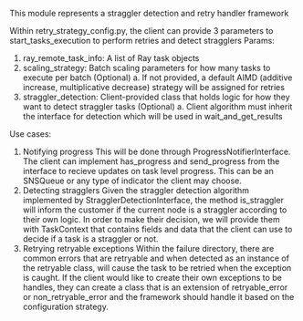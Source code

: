 This module represents a straggler detection and retry handler framework 

Within retry_strategy_config.py, the client can provide 3 parameters to start_tasks_execution to perform retries and detect stragglers 
Params:
1. ray_remote_task_info: A list of Ray task objects 
2. scaling_strategy: Batch scaling parameters for how many tasks to execute per batch (Optional)
    a. If not provided, a default AIMD (additive increase, multiplicative decrease) strategy will be assigned for retries
3. straggler_detection: Client-provided class that holds logic for how they want to detect straggler tasks (Optional)
   a. Client algorithm must inherit the interface for detection which will be used in wait_and_get_results

Use cases:
1. Notifying progress
    This will be done through ProgressNotifierInterface. The client can implement has_progress and send_progress from the interface
    to recieve updates on task level progress. This can be an SNSQueue or any type of indicator the client may choose.
2. Detecting stragglers
   Given the straggler detection algorithm implemented by StragglerDetectionInterface, the method is_straggler will inform 
   the customer if the current node is a straggler according to their own logic. In order to make their decision, we will provide them 
   with TaskContext that contains fields and data that the client can use to decide if a task is a straggler or not.
3. Retrying retryable exceptions
   Within the failure directory, there are common errors that are retryable and when detected as an instance 
   of the retryable class, will cause the task to be retried when the exception is caught. If the client would like
   to create their own exceptions to be handles, they can create a class that is an extension of retryable_error or 
   non_retryable_error and the framework should handle it based on the configuration strategy.




